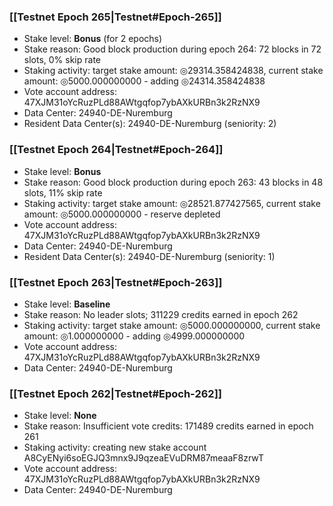 ### [[Testnet Epoch 265|Testnet#Epoch-265]]
* Stake level: **Bonus** (for 2 epochs)
* Stake reason: Good block production during epoch 264: 72 blocks in 72 slots, 0% skip rate
* Staking activity: target stake amount: ◎29314.358424838, current stake amount: ◎5000.000000000 - adding ◎24314.358424838
* Vote account address: 47XJM31oYcRuzPLd88AWtgqfop7ybAXkURBn3k2RzNX9
* Data Center: 24940-DE-Nuremburg
* Resident Data Center(s): 24940-DE-Nuremburg (seniority: 2)
### [[Testnet Epoch 264|Testnet#Epoch-264]]
* Stake level: **Bonus**
* Stake reason: Good block production during epoch 263: 43 blocks in 48 slots, 11% skip rate
* Staking activity: target stake amount: ◎28521.877427565, current stake amount: ◎5000.000000000 - reserve depleted
* Vote account address: 47XJM31oYcRuzPLd88AWtgqfop7ybAXkURBn3k2RzNX9
* Data Center: 24940-DE-Nuremburg
* Resident Data Center(s): 24940-DE-Nuremburg (seniority: 1)
### [[Testnet Epoch 263|Testnet#Epoch-263]]
* Stake level: **Baseline**
* Stake reason: No leader slots; 311229 credits earned in epoch 262
* Staking activity: target stake amount: ◎5000.000000000, current stake amount: ◎1.000000000 - adding ◎4999.000000000
* Vote account address: 47XJM31oYcRuzPLd88AWtgqfop7ybAXkURBn3k2RzNX9
* Data Center: 24940-DE-Nuremburg
### [[Testnet Epoch 262|Testnet#Epoch-262]]
* Stake level: **None**
* Stake reason: Insufficient vote credits: 171489 credits earned in epoch 261
* Staking activity: creating new stake account A8CyENyi6soEGJQ3mnx9J9qzeaEVuDRM87meaaF8zrwT
* Vote account address: 47XJM31oYcRuzPLd88AWtgqfop7ybAXkURBn3k2RzNX9
* Data Center: 24940-DE-Nuremburg